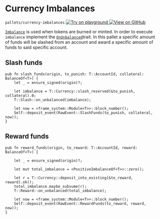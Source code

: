 # Currency Imbalances

`pallets/currency-imbalances`
<a target="_blank" href="https://playground.substrate.dev/?deploy=recipes&files=%2Fhome%2Fsubstrate%2Fworkspace%2Fpallets%2Fcurrency-imbalances%2Fsrc%2Flib.rs">
	<img src="https://img.shields.io/badge/Playground-Try%20it!-brightgreen?logo=Parity%20Substrate" alt ="Try on playground"/>
</a>
<a target="_blank" href="https://github.com/substrate-developer-hub/recipes/blob/master/pallets/currency-imbalances/src/lib.rs">
	<img src="https://img.shields.io/badge/Github-View%20Code-brightgreen?logo=github" alt ="View on GitHub"/>
</a>

[`Imbalance`](https://substrate.dev/rustdocs/v2.0.0/frame_support/traits/trait.Imbalance.html)
is used when tokens are burned or minted. In order to execute `imbalance` implement the
[`OnUnbalanced`](https://substrate.dev/rustdocs/v2.0.0/frame_support/traits/trait.OnUnbalanced.html)trait.
In this pallet a specific amount of funds will be slashed from an account and award a specific
amount of funds to said specific account.

## Slash funds

```rust, ignore
pub fn slash_funds(origin, to_punish: T::AccountId, collateral: BalanceOf<T>) {
    let _ = ensure_signed(origin)?;

    let imbalance = T::Currency::slash_reserved(&to_punish, collateral).0;
    T::Slash::on_unbalanced(imbalance);

    let now = <frame_system::Module<T>>::block_number();
    Self::deposit_event(RawEvent::SlashFunds(to_punish, collateral, now));
}
```

## Reward funds

```rust, ignore
pub fn reward_funds(origin, to_reward: T::AccountId, reward: BalanceOf<T>) {

    let _ = ensure_signed(origin)?;

    let mut total_imbalance = <PositiveImbalanceOf<T>>::zero();

    let r = T::Currency::deposit_into_existing(&to_reward, reward).ok();
    total_imbalance.maybe_subsume(r);
    T::Reward::on_unbalanced(total_imbalance);

    let now = <frame_system::Module<T>>::block_number();
    Self::deposit_event(RawEvent::RewardFunds(to_reward, reward, now));
}
```

